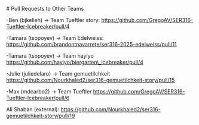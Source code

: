 \# Pull Requests to Other Teams

-Ben (bjkelleh) -> Team Tueftler story: https://github.com/GregoAV/SER316-Tueftler-Icebreaker/pull/4

-Tamara (tsopoyev) -> Team Edelweiss: https://github.com/brandontnavarrete/ser316-2025-edelweiss/pull/11

-Tamara (tsopoyev) -> Team haylyo https://github.com/haylyo/biergarten\_icebreaker/pull/4

-Julie (juliedelaro) -> Team gemuetilchkeit https://github.com/Nourkhaled2/ser316-gemuetilchkeit-story/pull/15

-Max (mdcarbo2) -> Team Tueftler https://github.com/GregoAV/SER316-Tueftler-Icebreaker/pull/6

Ali Shaban (external): https://github.com/Nourkhaled2/ser316-gemuetilchkeit-story/pull/19
